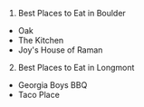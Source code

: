 1. Best Places to Eat in Boulder
  * Oak
  * The Kitchen
  * Joy's House of Raman
  
2. Best Places to Eat in Longmont
  * Georgia Boys BBQ
  * Taco Place
